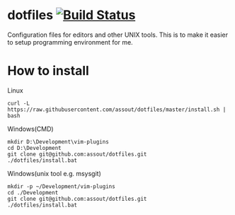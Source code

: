 dotfiles [![Build Status](https://travis-ci.org/assout/dotfiles.svg)](https://travis-ci.org/assout/dotfiles)
========
Configuration files for editors and other UNIX tools. This is to make it easier to setup programming environment for me.


# How to install

Linux
 ```
curl -L https://raw.githubusercontent.com/assout/dotfiles/master/install.sh | bash
 ```

Windows(CMD)
 ```
mkdir D:\Development\vim-plugins
cd D:\Development
git clone git@github.com:assout/dotfiles.git
./dotfiles/install.bat
 ```

Windows(unix tool e.g. msysgit)
 ```
mkdir -p ~/Development/vim-plugins
cd ./Development
git clone git@github.com:assout/dotfiles.git
./dotfiles/install.bat
 ```

